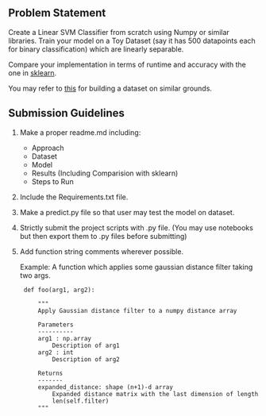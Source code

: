 ## Problem Statement

Create a Linear SVM Classifier from scratch using Numpy or similar libraries. 
Train your model on a Toy Dataset (say it has 500 datapoints each for binary classification) which are linearly separable.

Compare your implementation in terms of runtime and accuracy with the one in [sklearn](https://scikit-learn.org/stable/modules/generated/sklearn.svm.SVC.html).

You may refer to [this](https://datascience.stackexchange.com/questions/39071/create-a-binary-classification-dataset-python-sklearn-datasets-make-classifica) for building a dataset on similar grounds.

## Submission Guidelines

1. Make a proper readme.md including:
	- Approach
	- Dataset
	- Model
	- Results (Including Comparision with sklearn)
	- Steps to Run
	
2. Include the Requirements.txt file.

3. Make a predict.py file so that user may test the model on dataset.

4. Strictly submit the project scripts with .py file. 	(You may use notebooks but then export them to .py files before submitting)

5. Add function string comments wherever possible.

    Example: A function which applies some gaussian distance filter taking two args.
	    
	    def foo(arg1, arg2):
	    
            """
            Apply Gaussian distance filter to a numpy distance array
        
            Parameters
            ----------
            arg1 : np.array
                Description of arg1
            arg2 : int
                Description of arg2 
    
            Returns
            -------
            expanded_distance: shape (n+1)-d array
                Expanded distance matrix with the last dimension of length
                len(self.filter)
            """ 
